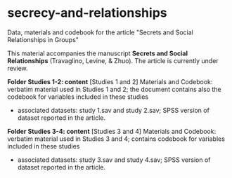 # secrecy-and-relationships
Data, materials and codebook for the article "Secrets and Social Relationships in Groups" 

This material accompanies the manuscript **Secrets and Social Relationships** (Travaglino, Levine, & Zhuo). The article is currently under review. 

**Folder Studies 1-2: content**
[Studies 1 and 2] Materials and Codebook: verbatim material used in Studies 1 and 2; the document contains also the codebook for variables included in these studies
 - associated datasets: study 1.sav and study 2.sav; SPSS version of dataset reported in the article. 

**Folder Studies 3-4: content**
[Studies 3 and 4] Materials and Codebook: verbatim material used in Studies 3 and 4; contains codebook for variables included in these studies
  - associated datasets: study 3.sav and study 4.sav; SPSS version of dataset reported in the article. 
